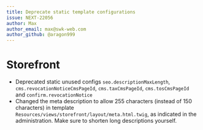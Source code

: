 ```yaml
---
title: Deprecate static template configurations
issue: NEXT-22056
author: Max
author_email: max@swk-web.com
author_github: @aragon999
---
```

# Storefront
* Deprecated static unused configs `seo.descriptionMaxLength`, `cms.revocationNoticeCmsPageId`, `cms.taxCmsPageId`, `cms.tosCmsPageId` and `confirm.revocationNotice`
* Changed the meta description to allow 255 characters (instead of 150 characters) in template `Resources/views/storefront/layout/meta.html.twig`, as indicated in the administration. Make sure to shorten long descriptions yourself.
